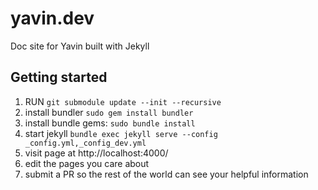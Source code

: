 # yavin.dev

Doc site for Yavin built with Jekyll

## Getting started

1. RUN `git submodule update --init --recursive`
1. install bundler `sudo gem install bundler`
1. install bundle gems: `sudo bundle install`
1. start jekyll `bundle exec jekyll serve --config _config.yml,_config_dev.yml`
1. visit page at http://localhost:4000/
1. edit the pages you care about
1. submit a PR so the rest of the world can see your helpful information
